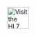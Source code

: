 <div id="hl7-nav">
  <a no-external="true" id="hl7-logo" href="http://hl7.org/fhir/R4/">
    <img src="assets/hl7-logo-header.png" alt="Visit the HL7 website" height="50">
  </a>
</div>